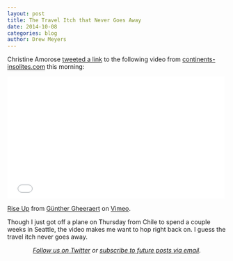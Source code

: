 ```yaml
---
layout: post
title: The Travel Itch that Never Goes Away
date: 2014-10-08
categories: blog
author: Drew Meyers
---
```

Christine Amorose [tweeted a link](https://twitter.com/cestchristine/status/519871591661207552) to the following video from [ continents-insolites.com](http://www.continents-insolites.com/accueil/) this morning:

<iframe src="//player.vimeo.com/video/108329954" width="500" height="281" frameborder="0" webkitallowfullscreen mozallowfullscreen allowfullscreen></iframe> <p><a href="http://vimeo.com/108329954">Rise Up</a> from <a href="http://vimeo.com/mistergu">G&uuml;nther Gheeraert</a> on <a href="https://vimeo.com">Vimeo</a>.</p>

Though I just got off a plane on Thursday from Chile to spend a couple weeks in Seattle, the video makes me want to hop right back on. I guess the travel itch never goes away.

<p align="center"><em><a href="https://twitter.com/gethorizonapp">Follow us on Twitter</a> or <a href="http://feedburner.google.com/fb/a/mailverify?uri=horizonapp/GCAe">subscribe to future posts via email</a>.</em></p>